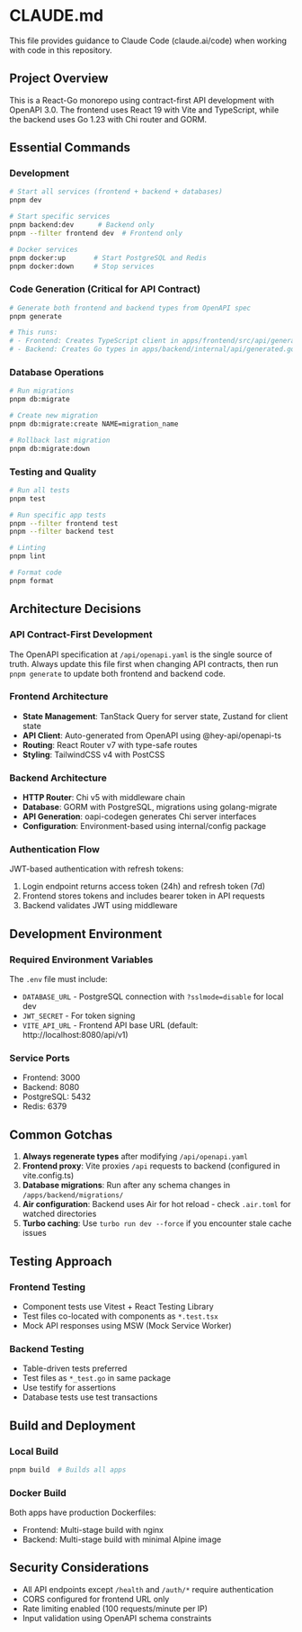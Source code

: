# CLAUDE.md

This file provides guidance to Claude Code (claude.ai/code) when working with code in this repository.

## Project Overview

This is a React-Go monorepo using contract-first API development with OpenAPI 3.0. The frontend uses React 19 with Vite and TypeScript, while the backend uses Go 1.23 with Chi router and GORM.

## Essential Commands

### Development
```bash
# Start all services (frontend + backend + databases)
pnpm dev

# Start specific services
pnpm backend:dev      # Backend only
pnpm --filter frontend dev  # Frontend only

# Docker services
pnpm docker:up       # Start PostgreSQL and Redis
pnpm docker:down     # Stop services
```

### Code Generation (Critical for API Contract)
```bash
# Generate both frontend and backend types from OpenAPI spec
pnpm generate

# This runs:
# - Frontend: Creates TypeScript client in apps/frontend/src/api/generated/
# - Backend: Creates Go types in apps/backend/internal/api/generated.go
```

### Database Operations
```bash
# Run migrations
pnpm db:migrate

# Create new migration
pnpm db:migrate:create NAME=migration_name

# Rollback last migration
pnpm db:migrate:down
```

### Testing and Quality
```bash
# Run all tests
pnpm test

# Run specific app tests
pnpm --filter frontend test
pnpm --filter backend test

# Linting
pnpm lint

# Format code
pnpm format
```

## Architecture Decisions

### API Contract-First Development
The OpenAPI specification at `/api/openapi.yaml` is the single source of truth. Always update this file first when changing API contracts, then run `pnpm generate` to update both frontend and backend code.

### Frontend Architecture
- **State Management**: TanStack Query for server state, Zustand for client state
- **API Client**: Auto-generated from OpenAPI using @hey-api/openapi-ts
- **Routing**: React Router v7 with type-safe routes
- **Styling**: TailwindCSS v4 with PostCSS

### Backend Architecture
- **HTTP Router**: Chi v5 with middleware chain
- **Database**: GORM with PostgreSQL, migrations using golang-migrate
- **API Generation**: oapi-codegen generates Chi server interfaces
- **Configuration**: Environment-based using internal/config package

### Authentication Flow
JWT-based authentication with refresh tokens:
1. Login endpoint returns access token (24h) and refresh token (7d)
2. Frontend stores tokens and includes bearer token in API requests
3. Backend validates JWT using middleware

## Development Environment

### Required Environment Variables
The `.env` file must include:
- `DATABASE_URL` - PostgreSQL connection with `?sslmode=disable` for local dev
- `JWT_SECRET` - For token signing
- `VITE_API_URL` - Frontend API base URL (default: http://localhost:8080/api/v1)

### Service Ports
- Frontend: 3000
- Backend: 8080
- PostgreSQL: 5432
- Redis: 6379

## Common Gotchas

1. **Always regenerate types** after modifying `/api/openapi.yaml`
2. **Frontend proxy**: Vite proxies `/api` requests to backend (configured in vite.config.ts)
3. **Database migrations**: Run after any schema changes in `/apps/backend/migrations/`
4. **Air configuration**: Backend uses Air for hot reload - check `.air.toml` for watched directories
5. **Turbo caching**: Use `turbo run dev --force` if you encounter stale cache issues

## Testing Approach

### Frontend Testing
- Component tests use Vitest + React Testing Library
- Test files co-located with components as `*.test.tsx`
- Mock API responses using MSW (Mock Service Worker)

### Backend Testing
- Table-driven tests preferred
- Test files as `*_test.go` in same package
- Use testify for assertions
- Database tests use test transactions

## Build and Deployment

### Local Build
```bash
pnpm build  # Builds all apps
```

### Docker Build
Both apps have production Dockerfiles:
- Frontend: Multi-stage build with nginx
- Backend: Multi-stage build with minimal Alpine image

## Security Considerations

- All API endpoints except `/health` and `/auth/*` require authentication
- CORS configured for frontend URL only
- Rate limiting enabled (100 requests/minute per IP)
- Input validation using OpenAPI schema constraints